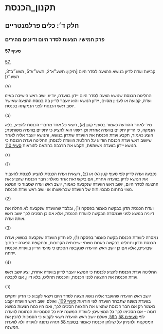 # תקנון_הכנסת

## חלק ד׳: כלים פרלמנטריים

### פרק חמישי: הצעות לסדר היום ודיונים מהירים

#### סעיף 57

[57.](https://he.wikisource.org/wiki/תקנון_הכנסת#s_yp_57)

קביעת ועדה לדיון בנושא ההצעה לסדר היום [תיקון: תשע״א־2, תשע״א־5, תשע״ב־3, תשע״ז]

(א)

החליטה
הכנסת שנושא הצעה לסדר היום יידון בוועדה, יודיע יושב ראש הישיבה באיזו
ועדה, קבועה או לעניין מסוים, יידון הנושא והוא יועבר לדיון בה בנוסח ההצעה
שאישר יושב ראש הכנסת לפני הנמקתה בכנסת.

(ב)

מיד לאחר
ההודעה כאמור בסעיף קטן (א), רשאי כל אחד מחברי הכנסת להציע, בלא הנמקה, כי
הדיון יתקיים בוועדה אחרת וכן רשאי הוא להציע כי יתקיים בוועדה משותפת;
הוצע כאמור, תקבע ועדת הכנסת את הוועדה שתדון בנושא, והנושא יועבר אליה
לאחר שיושב ראש ועדת הכנסת הודיע על החלטת הוועדה לכנסת; החליטה ועדת הכנסת
כי הנושא יידון בוועדה משותפת, תקבע את הרכבה בהתאם להוראות [סעיף 110](https://he.wikisource.org/wiki/תקנון_הכנסת#s_yp_110).

(ג)

(1)

נקבעה ועדה לדיון לפי סעיף קטן (א) או (ב), רשאית ועדת הכנסת להציע לכנסת
להעביר את הנושא לדיון בוועדה אחרת, אם ביקש זאת אחד מאלה: חבר הכנסת שהציע
את ההצעה לסדר היום, יושב ראש הוועדה שנקבעה כאמור, יושב ראש ועדה שסבור
כי הנושא מצוי בתחום סמכויותיה של הוועדה שבראשותו או יושב ראש ועדת הכנסת.

(2)

ועדת הכנסת
תדון בבקשה כאמור בפסקה (1), ובלבד שהוועדה שנקבעה לא החלה את דיוניה
בנושא לפני שנמסרה הבקשה לוועדת הכנסת, אלא אם כן הסכים לכך יושב ראש אותה
ועדה.

(3)

נמסרה
לוועדת הכנסת בקשה כאמור בפסקה (1), לא תדון הוועדה שנקבעה בנושא; ועדת
הכנסת תדון ותחליט בבקשה באחת משתי ישיבותיה הקרובות, ובתקופת הפגרה – בתוך
שבועיים, אלא אם כן יושב ראש הוועדה שנקבעה הסכים כי מועד הדיון בוועדת
הכנסת יידחה.

(4)

החליטה
ועדת הכנסת להציע לכנסת כי הנושא יועבר לדיון בוועדה אחרת, יציג יושב ראש
ועדת הכנסת את ההצעה לפני הכנסת, והכנסת תחליט, בלא דיון, אם לקבלה.

(ד)

יושב ראש הוועדה שהועבר אליה נושא הצעה לסדר היום רשאי לקבוע כי הדיון יתקיים בוועדת משנה שתבחר הוועדה לפי הוראות [סעיף 109](https://he.wikisource.org/wiki/תקנון_הכנסת#s_yp_109),
ואולם יושב ראש הוועדה יקבע כאמור רק אם חבר הכנסת שהציע את ההצעה הסכים
לכך, ואם היו כמה הצעות בנושא דומה – אם הסכימו לכך כל המציעים; לוועדת
המשנה יהיו כל הסמכויות הנתונות לוועדה לפי [סעיפים 58](https://he.wikisource.org/wiki/תקנון_הכנסת#s_yp_58) [ו־59](https://he.wikisource.org/wiki/תקנון_הכנסת#s_yp_59), ואולם יושב ראש הוועדה רשאי לקבוע כי הסמכות להכין את המסקנות ולהניחן על שולחן הכנסת כאמור [בסעיף 58](https://he.wikisource.org/wiki/תקנון_הכנסת#s_yp_58) תהיה נתונה לוועדה ולא לוועדת המשנה.